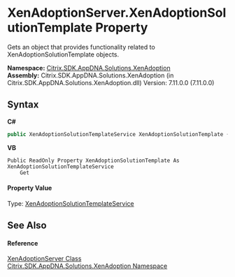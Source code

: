 # XenAdoptionServer.XenAdoptionSolutionTemplate Property 
 

Gets an object that provides functionality related to XenAdoptionSolutionTemplate objects.

**Namespace:**&nbsp;<a href="2a3ca15a-daca-4e24-783c-63ca2cba5f92">Citrix.SDK.AppDNA.Solutions.XenAdoption</a><br />**Assembly:**&nbsp;Citrix.SDK.AppDNA.Solutions.XenAdoption (in Citrix.SDK.AppDNA.Solutions.XenAdoption.dll) Version: 7.11.0.0 (7.11.0.0)

## Syntax

**C#**
```csharp
public XenAdoptionSolutionTemplateService XenAdoptionSolutionTemplate { get; }
```

**VB**
```vbnet
Public ReadOnly Property XenAdoptionSolutionTemplate As XenAdoptionSolutionTemplateService
	Get
```


#### Property Value
Type: <a href="369fb920-e5bb-eeb2-398a-5fa3d6d8bc7e">XenAdoptionSolutionTemplateService</a>

## See Also


#### Reference
<a href="649042cb-17ca-e079-9359-1a07fbb93aec">XenAdoptionServer Class</a><br /><a href="2a3ca15a-daca-4e24-783c-63ca2cba5f92">Citrix.SDK.AppDNA.Solutions.XenAdoption Namespace</a><br />